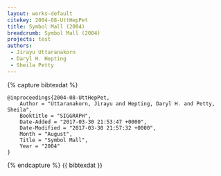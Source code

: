 ```yaml
---
layout: works-default
citekey: 2004-08-UttHepPet
title: Symbol Mall (2004)
breadcrumb: Symbol Mall (2004)
projects: test
authors:
 - Jirayu Uttaranakorn 
 - Daryl H. Hepting 
 - Sheila Petty 
---
```

{% capture bibtexdat %}
````
@inproceedings{2004-08-UttHepPet,
    Author = "Uttaranakorn, Jirayu and Hepting, Daryl H. and Petty, Sheila",
    Booktitle = "SIGGRAPH",
    Date-Added = "2017-03-30 21:53:47 +0000",
    Date-Modified = "2017-03-30 21:57:32 +0000",
    Month = "August",
    Title = "Symbol Mall",
    Year = "2004"
}

````
{% endcapture %}
{{ bibtexdat }}
